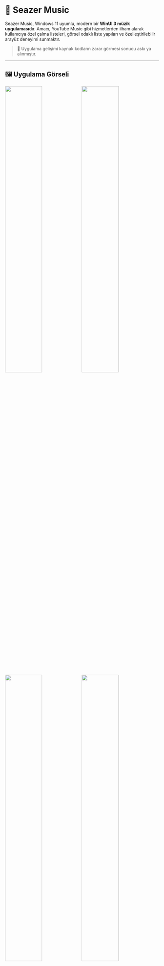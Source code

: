 # 🎵 Seazer Music

Seazer Music, Windows 11 uyumlu, modern bir **WinUI 3 müzik uygulaması**dır. Amacı, YouTube Music gibi hizmetlerden ilham alarak kullanıcıya özel çalma listeleri, görsel odaklı liste yapıları ve özelleştirilebilir arayüz deneyimi sunmaktır.

> 🚧 Uygulama gelişimi kaynak kodların zarar görmesi sonucu askı ya alınmıştır.

---

## 🖼️ Uygulama Görseli

<p float="left">
  <img src="https://github.com/user-attachments/assets/a62190c6-3bd5-4177-bb49-551831a0f8eb" width="49%" />
  <img src="https://github.com/user-attachments/assets/b41858c9-384e-4626-ae21-2b96fa8805ec" width="49%" />
</p>

<p float="left">
  <img src="https://github.com/user-attachments/assets/54bd1ae4-d5b1-4a04-9401-f52e6d679d8a" width="49%" />
  <img src="https://github.com/user-attachments/assets/c0e1be12-b6e0-4a22-96b8-13ef7f4438af" width="49%" />
</p>

<p float="left">
  <img src="https://github.com/user-attachments/assets/3db935e6-7177-4884-bb7a-a080f4a09d78" width="49%" />
  <img src="https://github.com/user-attachments/assets/369ad9bd-7de9-4e1c-90e3-0b49b184412e" width="49%" />
</p>

<p float="left">
  <img src="https://github.com/user-attachments/assets/231ac5ce-ffcb-457c-8722-28379187480e" width="49%" />
  <img src="https://github.com/user-attachments/assets/fd28aa44-521a-4b4c-94a7-bb3e04fd03fa" width="49%" />
</p>

<p float="left">
  <img src="https://github.com/user-attachments/assets/9dc4e19b-0030-4b65-9b97-873b0d14cde4" width="49%" />
  <img src="https://github.com/user-attachments/assets/df027c16-ba58-4048-b66f-367147a1f45f" width="49%" />
</p>


---

## 🚀 Özellikler (planlanan ve mevcut)

- [x] WinUI 3 ile modern arayüz
- [x] YouTube Music API ile entegrasyon  
- [x] MVVM mimarisi desteği
- [x] Özel `UserControl` yapıları ile modüler tasarım
- [ ] Gerçek zamanlı müzik akışı
- [ ] Favorilere ekleme ve öneri algoritması
- [x] Firebase Realtime Database desteği
- [x] Çoklu tema (karanlık & aydınlık)

---

## 🛠️ Teknolojiler

- .NET 8
- WinUI 3
- MVVM (Model-View-ViewModel)
- XAML
- C#

---

## 📦 Kurulum (Geliştiriciler İçin)

```bash
git clone https://github.com/kullaniciadi/seazer-music.git
cd seazer-music
